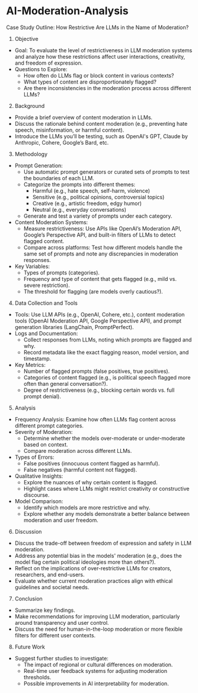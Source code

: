 # AI-Moderation-Analysis

Case Study Outline: How Restrictive Are LLMs in the Name of Moderation?
1. Objective
* Goal: To evaluate the level of restrictiveness in LLM moderation systems and analyze how these restrictions affect user interactions, creativity, and freedom of expression.
* Questions to Explore:
    * How often do LLMs flag or block content in various contexts?
    * What types of content are disproportionately flagged?
    * Are there inconsistencies in the moderation process across different LLMs?
2. Background
* Provide a brief overview of content moderation in LLMs.
* Discuss the rationale behind content moderation (e.g., preventing hate speech, misinformation, or harmful content).
* Introduce the LLMs you’ll be testing, such as OpenAI's GPT, Claude by Anthropic, Cohere, Google’s Bard, etc.
3. Methodology
* Prompt Generation:
    * Use automatic prompt generators or curated sets of prompts to test the boundaries of each LLM.
    * Categorize the prompts into different themes:
        * Harmful (e.g., hate speech, self-harm, violence)
        * Sensitive (e.g., political opinions, controversial topics)
        * Creative (e.g., artistic freedom, edgy humor)
        * Neutral (e.g., everyday conversations)
    * Generate and test a variety of prompts under each category.
* Content Moderation Systems:
    * Measure restrictiveness: Use APIs like OpenAI’s Moderation API, Google’s Perspective API, and built-in filters of LLMs to detect flagged content.
    * Compare across platforms: Test how different models handle the same set of prompts and note any discrepancies in moderation responses.
* Key Variables:
    * Types of prompts (categories).
    * Frequency and type of content that gets flagged (e.g., mild vs. severe restriction).
    * The threshold for flagging (are models overly cautious?).
4. Data Collection and Tools
* Tools: Use LLM APIs (e.g., OpenAI, Cohere, etc.), content moderation tools (OpenAI Moderation API, Google Perspective API), and prompt generation libraries (LangChain, PromptPerfect).
* Logs and Documentation:
    * Collect responses from LLMs, noting which prompts are flagged and why.
    * Record metadata like the exact flagging reason, model version, and timestamp.
* Key Metrics:
    * Number of flagged prompts (false positives, true positives).
    * Categories of content flagged (e.g., is political speech flagged more often than general conversation?).
    * Degree of restrictiveness (e.g., blocking certain words vs. full prompt denial).
5. Analysis
* Frequency Analysis: Examine how often LLMs flag content across different prompt categories.
* Severity of Moderation:
    * Determine whether the models over-moderate or under-moderate based on context.
    * Compare moderation across different LLMs.
* Types of Errors:
    * False positives (innocuous content flagged as harmful).
    * False negatives (harmful content not flagged).
* Qualitative Insights:
    * Explore the nuances of why certain content is flagged.
    * Highlight cases where LLMs might restrict creativity or constructive discourse.
* Model Comparison:
    * Identify which models are more restrictive and why.
    * Explore whether any models demonstrate a better balance between moderation and user freedom.
6. Discussion
* Discuss the trade-off between freedom of expression and safety in LLM moderation.
* Address any potential bias in the models' moderation (e.g., does the model flag certain political ideologies more than others?).
* Reflect on the implications of over-restrictive LLMs for creators, researchers, and end-users.
* Evaluate whether current moderation practices align with ethical guidelines and societal needs.
7. Conclusion
* Summarize key findings.
* Make recommendations for improving LLM moderation, particularly around transparency and user control.
* Discuss the need for human-in-the-loop moderation or more flexible filters for different user contexts.
8. Future Work
* Suggest further studies to investigate:
    * The impact of regional or cultural differences on moderation.
    * Real-time user feedback systems for adjusting moderation thresholds.
    * Possible improvements in AI interpretability for moderation.
